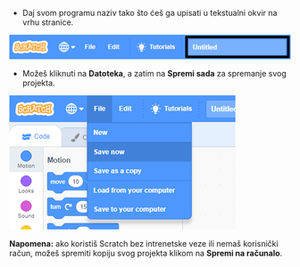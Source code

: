 + Daj svom programu naziv tako što ćeš ga upisati u tekstualni okvir na vrhu stranice.

![tekstualni okvir za ime scratch projekta](images/name-annotated.png)

+ Možeš kliknuti na **Datoteka**, a zatim na **Spremi sada** za spremanje svog projekta.

![snimka zaslona](images/save.png)

**Napomena:** ako koristiš Scratch bez intrenetske veze ili nemaš korisnički račun, možeš spremiti kopiju svog projekta klikom na **Spremi na računalo**.